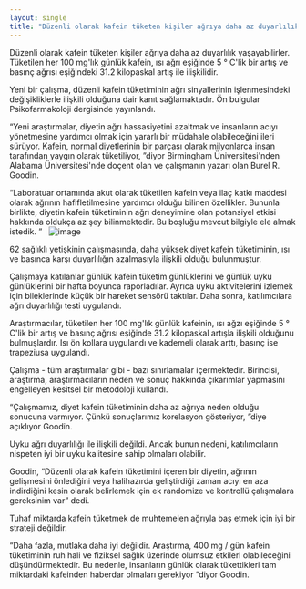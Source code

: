 ```yaml
---
layout: single
title: "Düzenli olarak kafein tüketen kişiler ağrıya daha az duyarlılık yaşayabilirler"
---
```

Düzenli olarak kafein tüketen kişiler ağrıya daha az duyarlılık yaşayabilirler. Tüketilen her 100 mg'lık günlük kafein, ısı ağrı eşiğinde 5 ° C'lik bir artış ve basınç ağrısı eşiğindeki 31.2 kilopaskal artış ile ilişkilidir.

Yeni bir çalışma, düzenli kafein tüketiminin ağrı sinyallerinin işlenmesindeki değişikliklerle ilişkili olduğuna dair kanıt sağlamaktadır. Ön bulgular Psikofarmakoloji dergisinde yayınlandı.

“Yeni araştırmalar, diyetin ağrı hassasiyetini azaltmak ve insanların acıyı yönetmesine yardımcı olmak için yararlı bir müdahale olabileceğini ileri sürüyor. Kafein, normal diyetlerinin bir parçası olarak milyonlarca insan tarafından yaygın olarak tüketiliyor, ”diyor Birmingham Üniversitesi'nden Alabama Üniversitesi'nde doçent olan ve çalışmanın yazarı olan Burel R. Goodin.

“Laboratuar ortamında akut olarak tüketilen kafein veya ilaç katkı maddesi olarak ağrının hafifletilmesine yardımcı olduğu bilinen özellikler. Bununla birlikte, diyetin kafein tüketiminin ağrı deneyimine olan potansiyel etkisi hakkında oldukça az şey bilinmektedir. Bu boşluğu mevcut bilgiyle ele almak istedik. ”
 
![image](https://i.hizliresim.com/XM7nm3.jpg)
 
62 sağlıklı yetişkinin çalışmasında, daha yüksek diyet kafein tüketiminin, ısı ve basınca karşı duyarlılığın azalmasıyla ilişkili olduğu bulunmuştur.

Çalışmaya katılanlar günlük kafein tüketim günlüklerini ve günlük uyku günlüklerini bir hafta boyunca raporladılar. Ayrıca uyku aktivitelerini izlemek için bileklerinde küçük bir hareket sensörü taktılar. Daha sonra, katılımcılara ağrı duyarlılığı testi uygulandı.

<script async src="//pagead2.googlesyndication.com/pagead/js/adsbygoogle.js"></script>
<ins class="adsbygoogle"
     style="display:block; text-align:center;"
     data-ad-layout="in-article"
     data-ad-format="fluid"
     data-ad-client="ca-pub-7868661326160958"
     data-ad-slot="3072558811"></ins>
<script>
     (adsbygoogle = window.adsbygoogle || []).push({});
</script>

Araştırmacılar, tüketilen her 100 mg'lık günlük kafeinin, ısı ağzı eşiğinde 5 ° C'lik bir artış ve basınç ağrısı eşiğinde 31.2 kilopaskal artışla ilişkili olduğunu bulmuşlardır. Isı ön kollara uygulandı ve kademeli olarak arttı, basınç ise trapeziusa uygulandı.

Çalışma - tüm araştırmalar gibi - bazı sınırlamalar içermektedir. Birincisi, araştırma, araştırmacıların neden ve sonuç hakkında çıkarımlar yapmasını engelleyen kesitsel bir metodoloji kullandı.

“Çalışmamız, diyet kafein tüketiminin daha az ağrıya neden olduğu sonucuna varmıyor. Çünkü sonuçlarımız korelasyon gösteriyor, ”diye açıklıyor Goodin.

Uyku ağrı duyarlılığı ile ilişkili değildi. Ancak bunun nedeni, katılımcıların nispeten iyi bir uyku kalitesine sahip olmaları olabilir.

Goodin, “Düzenli olarak kafein tüketimini içeren bir diyetin, ağrının gelişmesini önlediğini veya halihazırda geliştirdiği zaman acıyı en aza indirdiğini kesin olarak belirlemek için ek randomize ve kontrollü çalışmalara gereksinim var” dedi.

Tuhaf miktarda kafein tüketmek de muhtemelen ağrıyla baş etmek için iyi bir strateji değildir.

“Daha fazla, mutlaka daha iyi değildir. Araştırma, 400 mg / gün kafein tüketiminin ruh hali ve fiziksel sağlık üzerinde olumsuz etkileri olabileceğini düşündürmektedir. Bu nedenle, insanların günlük olarak tükettikleri tam miktardaki kafeinden haberdar olmaları gerekiyor ”diyor Goodin.
